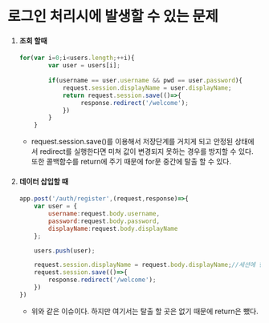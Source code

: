 # 로그인 처리시에 발생할 수 있는 문제



1. #### 조회 할때

   ```javascript
   for(var i=0;i<users.length;++i){
           var user = users[i];
           
           if(username == user.username && pwd == user.password){
               request.session.displayName = user.displayName;
               return request.session.save(()=>{
                    response.redirect('/welcome');
               })
           }
       }
   ```

   * request.session.save()를 이용해서 저장단계를 거치게 되고 안정된 상태에서 redirect를 실행한다면 미쳐 값이 변경되지 못하는 경우를 방지할 수 있다. 또한 콜백함수를 return에 주기 때문에 for문 중간에 탈출 할 수 있다.

     

2. #### 데이터 삽입할 때

   ```javascript
   app.post('/auth/register',(request,response)=>{
       var user = {
           username:request.body.username,
           password:request.body.password,
           displayName:request.body.displayName
       };
   
       users.push(user);
   
       request.session.displayName = request.body.displayName;//세션에 현재 가입한 사람 주입
       request.session.save(()=>{
           response.redirect('/welcome');
       })
   })
   ```

   * 위와 같은 이슈이다. 하지만 여기서는 탈출 할 곳은 없기 때문에 return은 뺐다. 